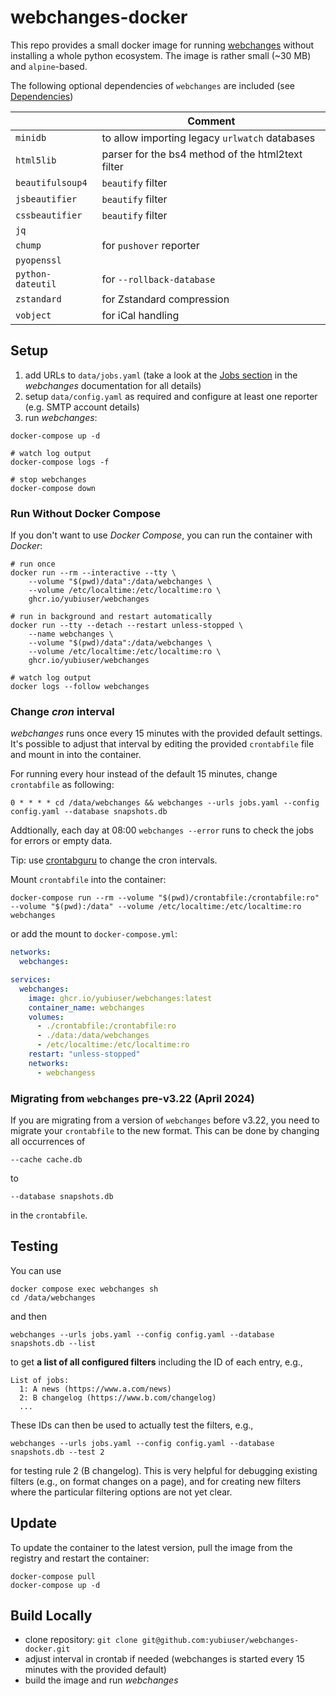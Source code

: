 # webchanges-docker

This repo provides a small docker image for running [webchanges](https://github.com/mborsetti/webchanges) without installing a whole python ecosystem. The image is rather small (~30 MB) and `alpine`-based.

The following optional dependencies of `webchanges` are included (see [Dependencies](https://webchanges.readthedocs.io/en/stable/dependencies.html#dependencies))

|   | Comment  |
|---|---|
| `minidb` | to allow importing legacy `urlwatch` databases |
|  `html5lib` |  parser for the bs4 method of the html2text filter |
| `beautifulsoup4`  |  `beautify` filter |
|  `jsbeautifier` | `beautify` filter  |
|  `cssbeautifier` |  `beautify` filter |
|  `jq` |   |
|  `chump` |  for `pushover` reporter |
|  `pyopenssl` | |
| `python-dateutil` | for `--rollback-database` |
| `zstandard` | for Zstandard compression|
| `vobject` | for iCal handling |


## Setup

1. add URLs to `data/jobs.yaml` (take a look at the [Jobs section](https://webchanges.readthedocs.io/en/stable/jobs.html) in the *webchanges* documentation for all details)
1. setup `data/config.yaml` as required and configure at least one reporter (e.g. SMTP account details)
1. run *webchanges*:

```shell
docker-compose up -d

# watch log output
docker-compose logs -f

# stop webchanges
docker-compose down
```

### Run Without Docker Compose

If you don't want to use *Docker Compose*, you can run the container with *Docker*:

```shell
# run once
docker run --rm --interactive --tty \
    --volume "$(pwd)/data":/data/webchanges \
    --volume /etc/localtime:/etc/localtime:ro \
    ghcr.io/yubiuser/webchanges

# run in background and restart automatically
docker run --tty --detach --restart unless-stopped \
    --name webchanges \
    --volume "$(pwd)/data":/data/webchanges \
    --volume /etc/localtime:/etc/localtime:ro \
    ghcr.io/yubiuser/webchanges

# watch log output
docker logs --follow webchanges
```

### Change *cron* interval

*webchanges* runs once every 15 minutes with the provided default settings. It's possible to adjust that interval by editing the provided `crontabfile` file and mount in into the container.

For running every hour instead of the default 15 minutes, change `crontabfile` as following:

```crontab
0 * * * * cd /data/webchanges && webchanges --urls jobs.yaml --config config.yaml --database snapshots.db
```

Addtionally, each day at 08:00 `webchanges --error` runs to check the jobs for errors or empty data.

Tip: use [crontabguru](https://crontab.guru/) to change the cron intervals. 

Mount `crontabfile` into the container:

```shell
docker-compose run --rm --volume "$(pwd)/crontabfile:/crontabfile:ro" --volume "$(pwd):/data" --volume /etc/localtime:/etc/localtime:ro webchanges
```

or add the mount to `docker-compose.yml`:

```yaml
networks:
  webchanges:

services:
  webchanges:
    image: ghcr.io/yubiuser/webchanges:latest
    container_name: webchanges
    volumes:
      - ./crontabfile:/crontabfile:ro
      - ./data:/data/webchanges
      - /etc/localtime:/etc/localtime:ro
    restart: "unless-stopped"
    networks:
      - webchangess
```

### Migrating from `webchanges` pre-v3.22 (April 2024)

If you are migrating from a version of `webchanges` before v3.22, you need to migrate your `crontabfile` to the new format. This can be done by changing all occurrences of
``` plain
--cache cache.db
```
to
``` plain
--database snapshots.db
```
in the `crontabfile`.

## Testing

You can use
``` shell
docker compose exec webchanges sh
cd /data/webchanges
```
and then
``` shell
webchanges --urls jobs.yaml --config config.yaml --database snapshots.db --list
```
to get **a list of all configured filters** including the ID of each entry, e.g.,
``` plain
List of jobs:
  1: A news (https://www.a.com/news)
  2: B changelog (https://www.b.com/changelog)
  ...
```

These IDs can then be used to actually test the filters, e.g.,
``` shell
webchanges --urls jobs.yaml --config config.yaml --database snapshots.db --test 2
```
for testing rule 2 (B changelog). This is very helpful for debugging existing filters (e.g., on format changes on a page), and for creating new filters where the particular filtering options are not yet clear.

## Update

To update the container to the latest version, pull the image from the registry and restart the container:

``` shell
docker-compose pull
docker-compose up -d
```

## Build Locally

- clone repository: `git clone git@github.com:yubiuser/webchanges-docker.git`
- adjust interval in crontab if needed (webchanges is started every 15 minutes with the provided default)
- build the image and run *webchanges*
